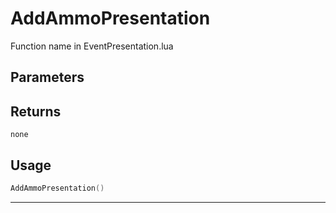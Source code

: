 # AddAmmoPresentation

Function name in EventPresentation.lua

## Parameters

## Returns

`none`

## Usage

```lua
AddAmmoPresentation()
```

---
